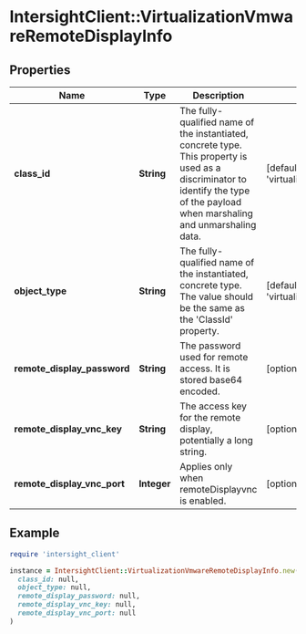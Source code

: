 # IntersightClient::VirtualizationVmwareRemoteDisplayInfo

## Properties

| Name | Type | Description | Notes |
| ---- | ---- | ----------- | ----- |
| **class_id** | **String** | The fully-qualified name of the instantiated, concrete type. This property is used as a discriminator to identify the type of the payload when marshaling and unmarshaling data. | [default to &#39;virtualization.VmwareRemoteDisplayInfo&#39;] |
| **object_type** | **String** | The fully-qualified name of the instantiated, concrete type. The value should be the same as the &#39;ClassId&#39; property. | [default to &#39;virtualization.VmwareRemoteDisplayInfo&#39;] |
| **remote_display_password** | **String** | The password used for remote access. It is stored base64 encoded. | [optional] |
| **remote_display_vnc_key** | **String** | The access key for the remote display, potentially a long string. | [optional] |
| **remote_display_vnc_port** | **Integer** | Applies only when remoteDisplayvnc is enabled. | [optional] |

## Example

```ruby
require 'intersight_client'

instance = IntersightClient::VirtualizationVmwareRemoteDisplayInfo.new(
  class_id: null,
  object_type: null,
  remote_display_password: null,
  remote_display_vnc_key: null,
  remote_display_vnc_port: null
)
```

